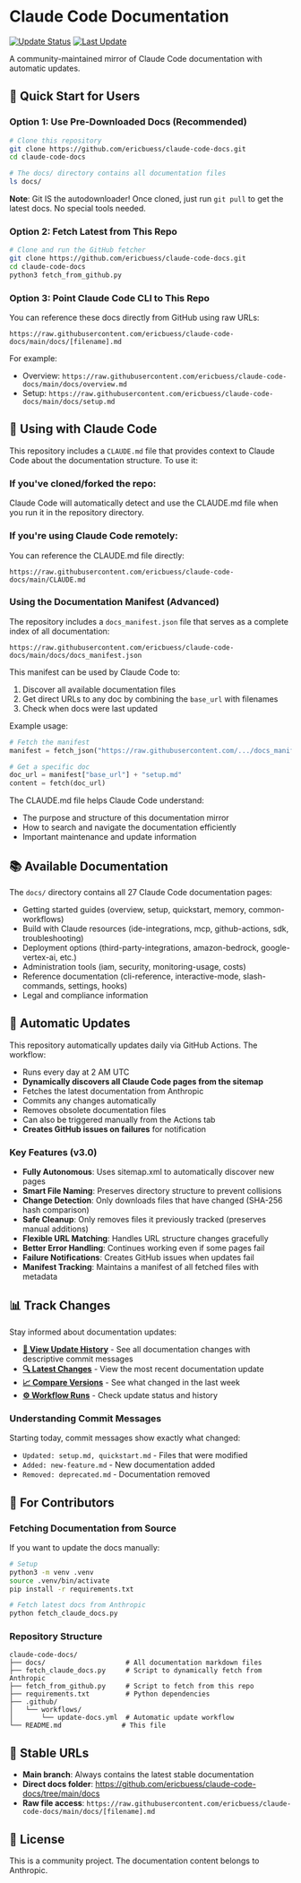 # Claude Code Documentation

[![Update Status](https://github.com/ericbuess/claude-code-docs/actions/workflows/update-docs.yml/badge.svg)](https://github.com/ericbuess/claude-code-docs/actions/workflows/update-docs.yml)
[![Last Update](https://img.shields.io/github/last-commit/ericbuess/claude-code-docs/main.svg?label=docs%20updated)](https://github.com/ericbuess/claude-code-docs/commits/main)

A community-maintained mirror of Claude Code documentation with automatic updates.

## 🚀 Quick Start for Users

### Option 1: Use Pre-Downloaded Docs (Recommended)
```bash
# Clone this repository
git clone https://github.com/ericbuess/claude-code-docs.git
cd claude-code-docs

# The docs/ directory contains all documentation files
ls docs/
```

**Note**: Git IS the autodownloader! Once cloned, just run `git pull` to get the latest docs. No special tools needed.

### Option 2: Fetch Latest from This Repo
```bash
# Clone and run the GitHub fetcher
git clone https://github.com/ericbuess/claude-code-docs.git
cd claude-code-docs
python3 fetch_from_github.py
```

### Option 3: Point Claude Code CLI to This Repo
You can reference these docs directly from GitHub using raw URLs:
```
https://raw.githubusercontent.com/ericbuess/claude-code-docs/main/docs/[filename].md
```

For example:
- Overview: `https://raw.githubusercontent.com/ericbuess/claude-code-docs/main/docs/overview.md`
- Setup: `https://raw.githubusercontent.com/ericbuess/claude-code-docs/main/docs/setup.md`

## 🤖 Using with Claude Code

This repository includes a `CLAUDE.md` file that provides context to Claude Code about the documentation structure. To use it:

### If you've cloned/forked the repo:
Claude Code will automatically detect and use the CLAUDE.md file when you run it in the repository directory.

### If you're using Claude Code remotely:
You can reference the CLAUDE.md file directly:
```
https://raw.githubusercontent.com/ericbuess/claude-code-docs/main/CLAUDE.md
```

### Using the Documentation Manifest (Advanced)

The repository includes a `docs_manifest.json` file that serves as a complete index of all documentation:

```
https://raw.githubusercontent.com/ericbuess/claude-code-docs/main/docs/docs_manifest.json
```

This manifest can be used by Claude Code to:
1. Discover all available documentation files
2. Get direct URLs to any doc by combining the `base_url` with filenames
3. Check when docs were last updated

Example usage:
```python
# Fetch the manifest
manifest = fetch_json("https://raw.githubusercontent.com/.../docs_manifest.json")

# Get a specific doc
doc_url = manifest["base_url"] + "setup.md"
content = fetch(doc_url)
```

The CLAUDE.md file helps Claude Code understand:
- The purpose and structure of this documentation mirror
- How to search and navigate the documentation efficiently
- Important maintenance and update information

## 📚 Available Documentation

The `docs/` directory contains all 27 Claude Code documentation pages:
- Getting started guides (overview, setup, quickstart, memory, common-workflows)
- Build with Claude resources (ide-integrations, mcp, github-actions, sdk, troubleshooting)
- Deployment options (third-party-integrations, amazon-bedrock, google-vertex-ai, etc.)
- Administration tools (iam, security, monitoring-usage, costs)
- Reference documentation (cli-reference, interactive-mode, slash-commands, settings, hooks)
- Legal and compliance information

## 🔄 Automatic Updates

This repository automatically updates daily via GitHub Actions. The workflow:
- Runs every day at 2 AM UTC
- **Dynamically discovers all Claude Code pages from the sitemap**
- Fetches the latest documentation from Anthropic
- Commits any changes automatically
- Removes obsolete documentation files
- Can also be triggered manually from the Actions tab
- **Creates GitHub issues on failures** for notification

### Key Features (v3.0)
- **Fully Autonomous**: Uses sitemap.xml to automatically discover new pages
- **Smart File Naming**: Preserves directory structure to prevent collisions
- **Change Detection**: Only downloads files that have changed (SHA-256 hash comparison)
- **Safe Cleanup**: Only removes files it previously tracked (preserves manual additions)
- **Flexible URL Matching**: Handles URL structure changes gracefully
- **Better Error Handling**: Continues working even if some pages fail
- **Failure Notifications**: Creates GitHub issues when updates fail
- **Manifest Tracking**: Maintains a manifest of all fetched files with metadata

## 📊 Track Changes

Stay informed about documentation updates:

- **[📅 View Update History](https://github.com/ericbuess/claude-code-docs/commits/main/docs)** - See all documentation changes with descriptive commit messages
- **[🔍 Latest Changes](https://github.com/ericbuess/claude-code-docs/commit/main)** - View the most recent documentation update
- **[📈 Compare Versions](https://github.com/ericbuess/claude-code-docs/compare/main@{7.days.ago}...main)** - See what changed in the last week
- **[⚙️ Workflow Runs](https://github.com/ericbuess/claude-code-docs/actions/workflows/update-docs.yml)** - Check update status and history

### Understanding Commit Messages

Starting today, commit messages show exactly what changed:
- `Updated: setup.md, quickstart.md` - Files that were modified
- `Added: new-feature.md` - New documentation added
- `Removed: deprecated.md` - Documentation removed

## 📖 For Contributors

### Fetching Documentation from Source
If you want to update the docs manually:

```bash
# Setup
python3 -m venv .venv
source .venv/bin/activate
pip install -r requirements.txt

# Fetch latest docs from Anthropic
python fetch_claude_docs.py
```

### Repository Structure
```
claude-code-docs/
├── docs/                    # All documentation markdown files
├── fetch_claude_docs.py     # Script to dynamically fetch from Anthropic
├── fetch_from_github.py     # Script to fetch from this repo
├── requirements.txt         # Python dependencies
├── .github/
│   └── workflows/
│       └── update-docs.yml  # Automatic update workflow
└── README.md               # This file
```

## 🔗 Stable URLs

- **Main branch**: Always contains the latest stable documentation
- **Direct docs folder**: https://github.com/ericbuess/claude-code-docs/tree/main/docs
- **Raw file access**: `https://raw.githubusercontent.com/ericbuess/claude-code-docs/main/docs/[filename].md`

## 📝 License

This is a community project. The documentation content belongs to Anthropic.
